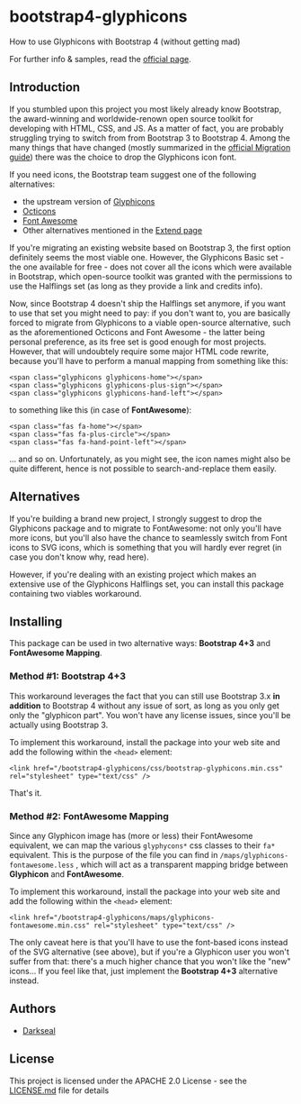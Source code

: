 # bootstrap4-glyphicons

How to use Glyphicons with Bootstrap 4 (without getting mad)

For further info & samples, read the [official page](https://www.ryadel.com/en/bootstrap-3-glyphicons-halflings-set-bootstrap4-fontawesome/).

## Introduction

If you stumbled upon this project you most likely already know Bootstrap, the award-winning and worldwide-renown open source toolkit for developing with HTML, CSS, and JS. As a matter of fact, you are probably struggling trying to switch from from Bootstrap 3 to Bootstrap 4. Among the many things that have changed (mostly summarized in the [official Migration guide](http://getbootstrap.com/docs/4.0/migration/)) there was the choice to drop the Glyphicons icon font. 

If you need icons, the Bootstrap team suggest one of the following alternatives:

* the upstream version of [Glyphicons](https://glyphicons.com/)
* [Octicons](https://octicons.github.com/)
* [Font Awesome](https://fontawesome.com/)
* Other alternatives mentioned in the [Extend page](https://getbootstrap.com/docs/4.0/extend/icons/)

If you're migrating an existing website based on Bootstrap 3, the first option definitely seems the most viable one. However, the Glyphicons Basic set - the one available for free - does not cover all the icons which were available in Bootstrap, which open-source toolkit was granted with the permissions to use the Halflings set (as long as they provide a link and credits info). 

Now, since Bootstrap 4 doesn't ship the Halflings set anymore, if you want to use that set you might need to pay: if you don't want to, you are basically forced to migrate from Glyphicons to a viable open-source alternative, such as the aforementioned Octicons and Font Awesome - the latter being personal preference, as its free set is good enough for most projects. However, that will undoubtely require some major HTML code rewrite, because you'll have to perform a manual mapping from something like this:

    <span class="glyphicons glyphicons-home"></span>
    <span class="glyphicons glyphicons-plus-sign"></span>
    <span class="glyphicons glyphicons-hand-left"></span>

to something like this (in case of **FontAwesome**):

    <span class="fas fa-home"></span>
    <span class="fas fa-plus-circle"></span>
    <span class="fas fa-hand-point-left"></span>

... and so on. Unfortunately, as you might see, the icon names might also be quite different, hence is not possible to search-and-replace them easily.


## Alternatives

If you're building a brand new project, I strongly suggest to drop the Glyphicons package and to migrate to FontAwesome: not only you'll have more icons, but you'll also have the chance to seamlessly switch from Font icons to SVG icons,  which is something that you will hardly ever regret (in case you don't know why, read here).

However, if you're dealing with an existing project which makes an extensive use of the Glyphicons Halflings set, you can install this package containing two viables workaround.

## Installing

This package can be used in two alternative ways: **Bootstrap 4+3** and **FontAwesome Mapping**.


### Method #1: Bootstrap 4+3

This workaround leverages the fact that you can still use Bootstrap 3.x **in addition** to Bootstrap 4 without any issue of sort, as long as you only get only the "glyphicon part". You won't have any license issues, since you'll be actually using Bootstrap 3. 

To implement this workaround, install the package into your web site and add the following within the `<head>` element:

    <link href="/bootstrap4-glyphicons/css/bootstrap-glyphicons.min.css" rel="stylesheet" type="text/css" />

That's it.


### Method #2: FontAwesome Mapping

Since any Glyphicon image has (more or less) their FontAwesome equivalent, we can map the various `glyphycons*` css classes to their `fa*` equivalent. This is the purpose of the file you can find in `/maps/glyphicons-fontawesome.less` , which will act as a transparent mapping bridge between **Glyphicon** and **FontAwesome**. 

To implement this workaround, install the package into your web site and add the following within the `<head>` element:

    <link href="/bootstrap4-glyphicons/maps/glyphicons-fontawesome.min.css" rel="stylesheet" type="text/css" />

The only caveat here is that you'll have to use the font-based icons instead of the SVG alternative (see above), but if you're a Glyphicon user you won't suffer from that: there's a much higher chance that you won't like the "new" icons... If you feel like that, just implement the **Bootstrap 4+3** alternative instead.


## Authors

* [Darkseal](https://github.com/Darkseal)


## License

This project is licensed under the APACHE 2.0 License - see the [LICENSE.md](LICENSE.md) file for details

